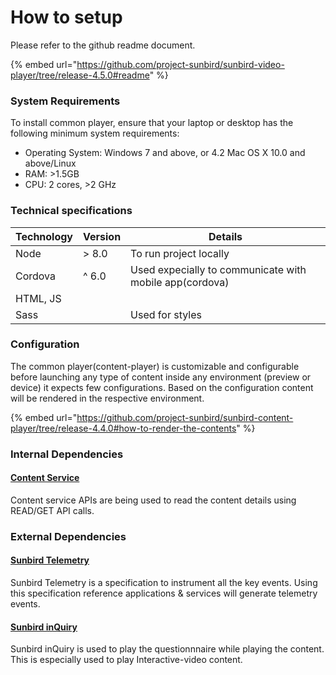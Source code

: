 # How to setup

Please refer to the github readme document.

{% embed url="https://github.com/project-sunbird/sunbird-video-player/tree/release-4.5.0#readme" %}

### System Requirements <a href="#system-requirements" id="system-requirements"></a>

To install common player, ensure that your laptop or desktop has the following minimum system requirements:

* Operating System: Windows 7 and above, or 4.2 Mac OS X 10.0 and above/Linux
* RAM: >1.5GB
* CPU: 2 cores, >2 GHz

### Technical specifications

| Technology | Version | Details                                                 |
| ---------- | ------- | ------------------------------------------------------- |
| Node       | > 8.0   | To run project locally                                  |
| Cordova    | ^ 6.0   | Used expecially to communicate with mobile app(cordova) |
| HTML, JS   |         |                                                         |
| Sass       |         | Used for styles                                         |

### Configuration

The common player(content-player) is customizable and configurable before launching any type of content inside any environment (preview or device) it expects few configurations. Based on the configuration content will be rendered in the respective environment.

{% embed url="https://github.com/project-sunbird/sunbird-content-player/tree/release-4.4.0#how-to-render-the-contents" %}

### Internal Dependencies

#### [Content Service](../../content-service/)&#x20;

Content service APIs are being used to read the content details using READ/GET API calls.&#x20;



### External Dependencies

#### [Sunbird Telemetry](https://app.gitbook.com/o/-Mi9QwJlsfb7xuxTBc0J/s/-MkM7F4oILSpCJPO0YUu/)

Sunbird Telemetry is a specification to instrument all the key events. Using this specification reference applications & services will generate telemetry events.



#### [Sunbird inQuiry](https://app.gitbook.com/o/-Mi9QwJlsfb7xuxTBc0J/s/Wu4HIWGkb7dD4y0Kup4W/)

Sunbird inQuiry is used to play the questionnnaire while playing the content. This is especially used to play Interactive-video content.

